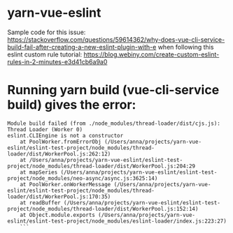 # yarn-vue-eslint
Sample code for this issue: https://stackoverflow.com/questions/59614362/why-does-vue-cli-service-build-fail-after-creating-a-new-eslint-plugin-with-e when following this eslint custom rule tutorial: https://blog.webiny.com/create-custom-eslint-rules-in-2-minutes-e3d41cb6a9a0

# Running yarn build (vue-cli-service build) gives the error:
```
Module build failed (from ./node_modules/thread-loader/dist/cjs.js):
Thread Loader (Worker 0)
eslint.CLIEngine is not a constructor
    at PoolWorker.fromErrorObj (/Users/anna/projects/yarn-vue-eslint/eslint-test-project/node_modules/thread-loader/dist/WorkerPool.js:262:12)
    at /Users/anna/projects/yarn-vue-eslint/eslint-test-project/node_modules/thread-loader/dist/WorkerPool.js:204:29
    at mapSeries (/Users/anna/projects/yarn-vue-eslint/eslint-test-project/node_modules/neo-async/async.js:3625:14)
    at PoolWorker.onWorkerMessage (/Users/anna/projects/yarn-vue-eslint/eslint-test-project/node_modules/thread-loader/dist/WorkerPool.js:170:35)
    at readBuffer (/Users/anna/projects/yarn-vue-eslint/eslint-test-project/node_modules/thread-loader/dist/WorkerPool.js:152:14)
    at Object.module.exports (/Users/anna/projects/yarn-vue-eslint/eslint-test-project/node_modules/eslint-loader/index.js:223:27)
    ```
